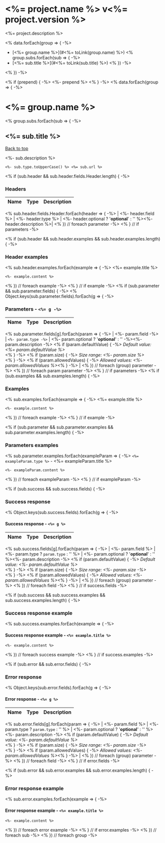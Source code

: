<a name="top"></a>
# <%= project.name %> v<%= project.version %>

<%= project.description %>

<% data.forEach(group => { -%>
- [<%= group.name %>](#<%= toLink(group.name) %>)
	<% group.subs.forEach(sub => { -%>
- [<%= sub.title %>](#<%= toLink(sub.title) %>)
	<% }) -%>

<% }) -%>

<% if (prepend) { -%>
<%- prepend %>
<% } -%>
<% data.forEach(group => { -%>
# <a name='<%= toLink(group.name) %>'></a> <%= group.name %>

<% group.subs.forEach(sub => { -%>
## <a name='<%= toLink(sub.title) %>'></a> <%= sub.title %>
[Back to top](#top)

<%- sub.description %>

```
<%- sub.type.toUpperCase() %> <%= sub.url %>
```
<% if (sub.header && sub.header.fields.Header.length) { -%>
### Headers
| Name    | Type      | Description                          |
|---------|-----------|--------------------------------------|
<% sub.header.fields.Header.forEach(header => { -%>
| <%- header.field %> | <%- header.type %> | <%- header.optional ? '**optional**' : '' %><%- header.description %>|
<% }) // foreach parameter -%>
<% } // if parameters -%>

<% if (sub.header && sub.header.examples && sub.header.examples.length) { -%>

### Header examples
<% sub.header.examples.forEach(example => { -%>
<%= example.title %>

```
<%- example.content %>
```
<% }) // foreach example -%>
<% } // if example -%>
<% if (sub.parameter && sub.parameter.fields) { -%>
<% Object.keys(sub.parameter.fields).forEach(g => { -%>
### Parameters - `<%= g -%>`
| Name     | Type       | Description                           |
|:---------|:-----------|:--------------------------------------|
<% sub.parameter.fields[g].forEach(param => { -%>
| <%- param.field -%> | `<%- param.type -%>` | <%- param.optional ? '**optional**' : '' -%><%- param.description -%>
<% if (param.defaultValue) { -%>
_Default value: <%= param.defaultValue %>_<br><% } -%>
<% if (param.size) { -%>
_Size range: <%- param.size %>_<br><% } -%>
<% if (param.allowedValues) { -%>
_Allowed values: <%- param.allowedValues %>_<% } -%> |
<% }) // foreach (group) parameter -%>
<% }) // foreach param parameter -%>
<% } // if parameters -%>
<% if (sub.examples && sub.examples.length) { -%>

### Examples
<% sub.examples.forEach(example => { -%>
<%= example.title %>

```
<%- example.content %>
```
<% }) // foreach example -%>
<% } // if example -%>

<% if (sub.parameter && sub.parameter.examples && sub.parameter.examples.length) { -%>
### Parameters examples
<% sub.parameter.examples.forEach(exampleParam => { -%>
`<%= exampleParam.type %>` - <%= exampleParam.title %>

```<%= exampleParam.type %>
<%- exampleParam.content %>
```
<% }) // foreach exampleParam -%>
<% } // if exampleParam -%>

<% if (sub.success && sub.success.fields) { -%>
### Success response
<% Object.keys(sub.success.fields).forEach(g => { -%>
#### Success response - `<%= g %>`
| Name     | Type       | Description                           |
|:---------|:-----------|:--------------------------------------|
<% sub.success.fields[g].forEach(param => { -%>
| <%- param.field %> | <%- param.type ? `param.type` : ''  %> | <%- param.optional ? '**optional**' : '' %><%- param.description -%>
<% if (param.defaultValue) { -%>
_Default value: <%- param.defaultValue %>_<br><% } -%>
<% if (param.size) { -%>
_Size range: <%- param.size -%>_<br><% } -%>
<% if (param.allowedValues) { -%>
_Allowed values: <%- param.allowedValues %>_<% } -%> |
<% }) // foreach (group) parameter -%>
<% }) // foreach field -%>
<% } // if success.fields -%>

<% if (sub.success && sub.success.examples && sub.success.examples.length) { -%>
### Success response example
<% sub.success.examples.forEach(example => { -%>
#### Success response example - `<%= example.title %>`

```
<%- example.content %>
```
<% }) // foreach success example -%>
<% } // if success.examples -%>

<% if (sub.error && sub.error.fields) { -%>
### Error response
<% Object.keys(sub.error.fields).forEach(g => { -%>
#### Error response - `<%= g %>`
| Name     | Type       | Description                           |
|:---------|:-----------|:--------------------------------------|
<% sub.error.fields[g].forEach(param => { -%>
| <%- param.field %> | <%- param.type ? `param.type` : ''  %> | <%- param.optional ? '**optional**' : '' %><%- param.description -%>
<% if (param.defaultValue) { -%>
_Default value: <%- param.defaultValue %>_<br><% } -%>
<% if (param.size) { -%>
_Size range: <%- param.size -%>_<br><% } -%>
<% if (param.allowedValues) { -%>
_Allowed values: <%- param.allowedValues %>_<% } -%> |
<% }) // foreach (group) parameter -%>
<% }) // foreach field -%>
<% } // if error.fields -%>

<% if (sub.error && sub.error.examples && sub.error.examples.length) { -%>
### Error response example
<% sub.error.examples.forEach(example => { -%>
#### Error response example - `<%= example.title %>`

```
<%- example.content %>
```
<% }) // foreach error example -%>
<% } // if error.examples -%>
<% }) // foreach sub -%>
<% }) // foreach group -%>
